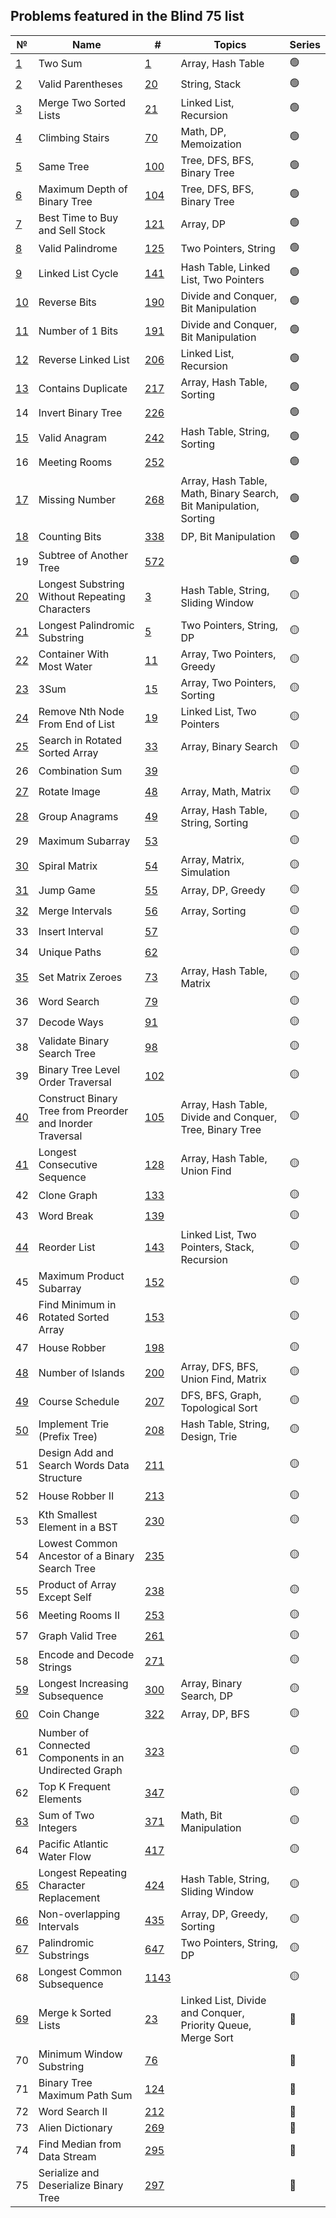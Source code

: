 ## Problems featured in the Blind 75 list
| №                                                                                       | Name                                                      | #                                                                                                           | Topics                                                            | Series |
|-----------------------------------------------------------------------------------------|-----------------------------------------------------------|-------------------------------------------------------------------------------------------------------------|-------------------------------------------------------------------|--------|
| [1](src/two_sum__0001/Solution.java)                                                    | Two Sum                                                   | [1](https://leetcode.com/problems/two-sum/description/)                                                     | Array, Hash Table                                                 | 🟢     |
| [2](src/valid_parentheses__0020/Solution.java)                                          | Valid Parentheses                                         | [20](https://leetcode.com/problems/valid-parentheses/description/)                                          | String, Stack                                                     | 🟢     |
| [3](src/merge_two_sorted_lists__0021/Solution.java)                                     | Merge Two Sorted Lists                                    | [21](https://leetcode.com/problems/merge-two-sorted-lists/description/)                                     | Linked List, Recursion                                            | 🟢     |
| [4](src/climbing_stairs__0070/Solution.java)                                            | Climbing Stairs                                           | [70](https://leetcode.com/problems/climbing-stairs/description/)                                            | Math, DP, Memoization                                             | 🟢     |
| [5](src/same_tree__0100/Solution.java)                                                  | Same Tree                                                 | [100](https://leetcode.com/problems/same-tree/description/)                                                 | Tree, DFS, BFS, Binary Tree                                       | 🟢     |
| [6](src/maximum_depth_of_binary_tree__0104/Solution.java)                               | Maximum Depth of Binary Tree                              | [104](https://leetcode.com/problems/maximum-depth-of-binary-tree/description/)                              | Tree, DFS, BFS, Binary Tree                                       | 🟢     |
| [7](src/best_time_to_buy_and_sell_stock__0121/Solution.java)                            | Best Time to Buy and Sell Stock                           | [121](https://leetcode.com/problems/best-time-to-buy-and-sell-stock/description/)                           | Array, DP                                                         | 🟢     |
| [8](src/valid_palindrome__0125/Solution.java)                                           | Valid Palindrome                                          | [125](https://leetcode.com/problems/valid-palindrome/description/)                                          | Two Pointers, String                                              | 🟢     |
| [9](src/linked_list_cycle__0141/Solution.java)                                          | Linked List Cycle                                         | [141](https://leetcode.com/problems/linked-list-cycle/description/)                                         | Hash Table, Linked List, Two Pointers                             | 🟢     |
| [10](src/reverse_bits__0190/Solution.java)                                              | Reverse Bits                                              | [190](https://leetcode.com/problems/reverse-bits/description/)                                              | Divide and Conquer, Bit Manipulation                              | 🟢     |
| [11](src/number_of_1_bits__0191/Solution.java)                                          | Number of 1 Bits                                          | [191](https://leetcode.com/problems/number-of-1-bits/description/)                                          | Divide and Conquer, Bit Manipulation                              | 🟢     |
| [12](src/reverse_linked_list__0206/Solution.java)                                       | Reverse Linked List                                       | [206](https://leetcode.com/problems/reverse-linked-list/description/)                                       | Linked List, Recursion                                            | 🟢     |
| [13](src/contains_duplicate__0217/Solution.java)                                        | Contains Duplicate                                        | [217](https://leetcode.com/problems/contains-duplicate/description/)                                        | Array, Hash Table, Sorting                                        | 🟢     |
| 14                                                                                      | Invert Binary Tree                                        | [226](https://leetcode.com/problems/invert-binary-tree/description/)                                        |                                                                   | 🟢     |
| [15](src/valid_anagram__0242/Solution.java)                                             | Valid Anagram                                             | [242](https://leetcode.com/problems/valid-anagram/description/)                                             | Hash Table, String, Sorting                                       | 🟢     |
| 16                                                                                      | Meeting Rooms                                             | [252](https://leetcode.com/problems/meeting-rooms/description/)                                             |                                                                   | 🟢     |
| [17](src/missing_number__0268/Solution.java)                                            | Missing Number                                            | [268](https://leetcode.com/problems/missing-number/description/)                                            | Array, Hash Table, Math, Binary Search, Bit Manipulation, Sorting | 🟢     |
| [18](src/counting_bits__0338/Solution.java)                                             | Counting Bits                                             | [338](https://leetcode.com/problems/counting-bits/description/)                                             | DP, Bit Manipulation                                              | 🟢     |
| 19                                                                                      | Subtree of Another Tree                                   | [572](https://leetcode.com/problems/subtree-of-another-tree/description/)                                   |                                                                   | 🟢     |
| [20](src/longest_substring_without_repeating_characters__0003/Solution.java)            | Longest Substring Without Repeating Characters            | [3](https://leetcode.com/problems/longest-substring-without-repeating-characters/description/)              | Hash Table, String, Sliding Window                                | 🟡     |
| [21](src/longest_palindromic_substring__0005/Solution.java)                             | Longest Palindromic Substring                             | [5](https://leetcode.com/problems/longest-palindromic-substring/description/)                               | Two Pointers, String, DP                                          | 🟡     |
| [22](src/container_with_most_water__0011/Solution.java)                                 | Container With Most Water                                 | [11](https://leetcode.com/problems/container-with-most-water/description/)                                  | Array, Two Pointers, Greedy                                       | 🟡     |
| [23](src/three_sum__0015/Solution.java)                                                 | 3Sum                                                      | [15](https://leetcode.com/problems/3sum/description/)                                                       | Array, Two Pointers, Sorting                                      | 🟡     |
| [24](src/remove_nth_node_from_end_of_list__0019/Solution.java)                          | Remove Nth Node From End of List                          | [19](https://leetcode.com/problems/remove-nth-node-from-end-of-list/description/)                           | Linked List, Two Pointers                                         | 🟡     |
| [25](src/search_in_rotated_sorted_array__0033/Solution.java)                            | Search in Rotated Sorted Array                            | [33](https://leetcode.com/problems/search-in-rotated-sorted-array/description/)                             | Array, Binary Search                                              | 🟡     |
| 26                                                                                      | Combination Sum                                           | [39](https://leetcode.com/problems/combination-sum/description/)                                            |                                                                   | 🟡     |
| [27](src/rotate_image__0048/Solution.java)                                              | Rotate Image                                              | [48](https://leetcode.com/problems/rotate-image/description/)                                               | Array, Math, Matrix                                               | 🟡     |
| [28](src/group_anagrams__0049/Solution.java)                                            | Group Anagrams                                            | [49](https://leetcode.com/problems/group-anagrams/description/)                                             | Array, Hash Table, String, Sorting                                | 🟡     |
| 29                                                                                      | Maximum Subarray                                          | [53](https://leetcode.com/problems/maximum-subarray/description/)                                           |                                                                   | 🟡     |
| [30](src/spiral_matrix__0054/Solution.java)                                             | Spiral Matrix                                             | [54](https://leetcode.com/problems/spiral-matrix/description/)                                              | Array, Matrix, Simulation                                         | 🟡     |
| [31](src/jump_game__0055/Solution.java)                                                 | Jump Game                                                 | [55](https://leetcode.com/problems/jump-game/description/)                                                  | Array, DP, Greedy                                                 | 🟡     |
| [32](src/merge_intervals__0056/Solution.java)                                           | Merge Intervals                                           | [56](https://leetcode.com/problems/merge-intervals/description/)                                            | Array, Sorting                                                    | 🟡     |
| 33                                                                                      | Insert Interval                                           | [57](https://leetcode.com/problems/insert-interval/description/)                                            |                                                                   | 🟡     |
| 34                                                                                      | Unique Paths                                              | [62](https://leetcode.com/problems/unique-paths/description/)                                               |                                                                   | 🟡     |
| [35](src/set_matrix_zeroes__0073/Solution.java)                                         | Set Matrix Zeroes                                         | [73](https://leetcode.com/problems/set-matrix-zeroes/description/)                                          | Array, Hash Table, Matrix                                         | 🟡     |
| 36                                                                                      | Word Search                                               | [79](https://leetcode.com/problems/word-search/description/)                                                |                                                                   | 🟡     |
| 37                                                                                      | Decode Ways                                               | [91](https://leetcode.com/problems/decode-ways/description/)                                                |                                                                   | 🟡     |
| 38                                                                                      | Validate Binary Search Tree                               | [98](https://leetcode.com/problems/validate-binary-search-tree/description/)                                |                                                                   | 🟡     |
| 39                                                                                      | Binary Tree Level Order Traversal                         | [102](https://leetcode.com/problems/binary-tree-level-order-traversal/description/)                         |                                                                   | 🟡     |
| [40](src/construct_binary_tree_from_preorder_and_inorder_traversal__0105/Solution.java) | Construct Binary Tree from Preorder and Inorder Traversal | [105](https://leetcode.com/problems/construct-binary-tree-from-preorder-and-inorder-traversal/description/) | Array, Hash Table, Divide and Conquer, Tree, Binary Tree          | 🟡     |
| [41](src/longest_consequtive_sequence__0128/Solution.java)                              | Longest Consecutive Sequence                              | [128](https://leetcode.com/problems/longest-consecutive-sequence/description/)                              | Array, Hash Table, Union Find                                     | 🟡     |
| 42                                                                                      | Clone Graph                                               | [133](https://leetcode.com/problems/clone-graph/description/)                                               |                                                                   | 🟡     |
| 43                                                                                      | Word Break                                                | [139](https://leetcode.com/problems/word-break/description/)                                                |                                                                   | 🟡     |
| [44](src/reorder_list__0143/Solution.java)                                              | Reorder List                                              | [143](https://leetcode.com/problems/reorder-list/description/)                                              | Linked List, Two Pointers, Stack, Recursion                       | 🟡     |
| 45                                                                                      | Maximum Product Subarray                                  | [152](https://leetcode.com/problems/maximum-product-subarray/description/)                                  |                                                                   | 🟡     |
| 46                                                                                      | Find Minimum in Rotated Sorted Array                      | [153](https://leetcode.com/problems/find-minimum-in-rotated-sorted-array/description/)                      |                                                                   | 🟡     |
| 47                                                                                      | House Robber                                              | [198](https://leetcode.com/problems/house-robber/description/)                                              |                                                                   | 🟡     |
| [48](src/number_of_islands__0200/Solution.java)                                         | Number of Islands                                         | [200](https://leetcode.com/problems/number-of-islands/description/)                                         | Array, DFS, BFS, Union Find, Matrix                               | 🟡     |
| [49](src/course_schedule__0207/Solution.java)                                           | Course Schedule                                           | [207](https://leetcode.com/problems/course-schedule/description/)                                           | DFS, BFS, Graph, Topological Sort                                 | 🟡     |
| [50](src/implement_trie__0208/Trie.java)                                                | Implement Trie (Prefix Tree)                              | [208](https://leetcode.com/problems/implement-trie-prefix-tree/description/)                                | Hash Table, String, Design, Trie                                  | 🟡     |
| 51                                                                                      | Design Add and Search Words Data Structure                | [211](https://leetcode.com/problems/design-add-and-search-words-data-structure/description/)                |                                                                   | 🟡     |
| 52                                                                                      | House Robber II                                           | [213](https://leetcode.com/problems/house-robber-ii/description/)                                           |                                                                   | 🟡     |
| 53                                                                                      | Kth Smallest Element in a BST                             | [230](https://leetcode.com/problems/kth-smallest-element-in-a-bst/description/)                             |                                                                   | 🟡     |
| 54                                                                                      | Lowest Common Ancestor of a Binary Search Tree            | [235](https://leetcode.com/problems/lowest-common-ancestor-of-a-binary-search-tree/description/)            |                                                                   | 🟡     |
| 55                                                                                      | Product of Array Except Self                              | [238](https://leetcode.com/problems/product-of-array-except-self/description/)                              |                                                                   | 🟡     |
| 56                                                                                      | Meeting Rooms II                                          | [253](https://leetcode.com/problems/meeting-rooms-ii/description/)                                          |                                                                   | 🟡     |
| 57                                                                                      | Graph Valid Tree                                          | [261](https://leetcode.com/problems/graph-valid-tree/description/)                                          |                                                                   | 🟡     |
| 58                                                                                      | Encode and Decode Strings                                 | [271](https://leetcode.com/problems/encode-and-decode-strings/description/)                                 |                                                                   | 🟡     |
| [59](src/longest_increasing_subsequence__0300/Solution.java)                            | Longest Increasing Subsequence                            | [300](https://leetcode.com/problems/longest-increasing-subsequence/description/)                            | Array, Binary Search, DP                                          | 🟡     |
| [60](src/coin_change__0322/Solution.java)                                               | Coin Change                                               | [322](https://leetcode.com/problems/coin-change/description/)                                               | Array, DP, BFS                                                    | 🟡     |
| 61                                                                                      | Number of Connected Components in an Undirected Graph     | [323](https://leetcode.com/problems/number-of-connected-components-in-an-undirected-graph/description/)     |                                                                   | 🟡     |
| 62                                                                                      | Top K Frequent Elements                                   | [347](https://leetcode.com/problems/top-k-frequent-elements/description/)                                   |                                                                   | 🟡     |
| [63](src/sum_of_two_integers__0371/Solution.java)                                       | Sum of Two Integers                                       | [371](https://leetcode.com/problems/sum-of-two-integers/description/)                                       | Math, Bit Manipulation                                            | 🟡     |
| 64                                                                                      | Pacific Atlantic Water Flow                               | [417](https://leetcode.com/problems/pacific-atlantic-water-flow/description/)                               |                                                                   | 🟡     |
| [65](src/longest_repeating_character_replacement__0424/Solution.java)                   | Longest Repeating Character Replacement                   | [424](https://leetcode.com/problems/longest-repeating-character-replacement/description/)                   | Hash Table, String, Sliding Window                                | 🟡     |
| [66](src/non_overlapping_intervals__0435/Solution.java)                                 | Non-overlapping Intervals                                 | [435](https://leetcode.com/problems/non-overlapping-intervals/description/)                                 | Array, DP, Greedy, Sorting                                        | 🟡     |
| [67](src/palindromic_substrings__0647/Solution.java)                                    | Palindromic Substrings                                    | [647](https://leetcode.com/problems/palindromic-substrings/description/)                                    | Two Pointers, String, DP                                          | 🟡     |
| 68                                                                                      | Longest Common Subsequence                                | [1143](https://leetcode.com/problems/longest-common-subsequence/description/)                               |                                                                   | 🟡     |
| [69](src/merge_k_sorted_lists__0023/Solution.java)                                      | Merge k Sorted Lists                                      | [23](https://leetcode.com/problems/merge-k-sorted-lists/description/)                                       | Linked List, Divide and Conquer, Priority Queue, Merge Sort       | 🔴     |
| 70                                                                                      | Minimum Window Substring                                  | [76](https://leetcode.com/problems/minimum-window-substring/description/)                                   |                                                                   | 🔴     |
| 71                                                                                      | Binary Tree Maximum Path Sum                              | [124](https://leetcode.com/problems/binary-tree-maximum-path-sum/description/)                              |                                                                   | 🔴     |
| 72                                                                                      | Word Search II                                            | [212](https://leetcode.com/problems/word-search-ii/description/)                                            |                                                                   | 🔴     |
| 73                                                                                      | Alien Dictionary                                          | [269](https://leetcode.com/problems/alien-dictionary/description/)                                          |                                                                   | 🔴     |
| 74                                                                                      | Find Median from Data Stream                              | [295](https://leetcode.com/problems/find-median-from-data-stream/description/)                              |                                                                   | 🔴     |
| 75                                                                                      | Serialize and Deserialize Binary Tree                     | [297](https://leetcode.com/problems/serialize-and-deserialize-binary-tree/description/)                     |                                                                   | 🔴     |
